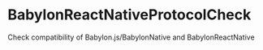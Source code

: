 # BabylonReactNativeProtocolCheck
Check compatibility of Babylon.js/BabylonNative and BabylonReactNative
